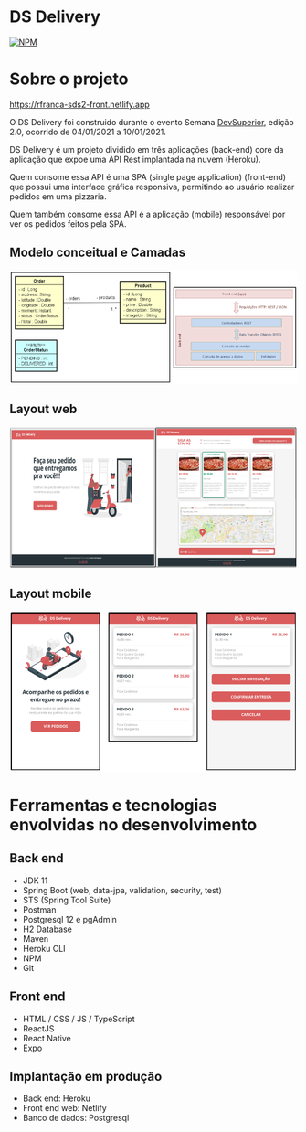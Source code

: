 # DS Delivery 
[![NPM](https://img.shields.io/npm/l/react)](https://github.com/RodrigoFrancaBR/dsdeliver-sds2/blob/main/LICENSE) 

# Sobre o projeto

https://rfranca-sds2-front.netlify.app

O DS Delivery foi construido durante o evento Semana [DevSuperior](https://devsuperior.com), edição 2.0, ocorrido de 04/01/2021 a 10/01/2021.

DS Delivery é um projeto dividido em três aplicações (back-end) core da aplicação que expoe uma API Rest implantada na nuvem (Heroku).

Quem consome essa API é uma SPA (single page application) (front-end) que possui uma interface gráfica responsiva, permitindo ao usuário realizar pedidos em uma pizzaria.

Quem também consome essa API é a aplicação (mobile) responsável por ver os pedidos feitos pela SPA. 

## Modelo conceitual e Camadas
![Modelo Conceitual e Camadas](https://github.com/RodrigoFrancaBR/dsdeliver-sds2/blob/main/assets/modelo-conceitual-camadas.png)

## Layout web
![Web 1](https://github.com/RodrigoFrancaBR/dsdeliver-sds2/blob/main/assets/Layout%20web.PNG)

## Layout mobile
![Mobile 1](https://github.com/RodrigoFrancaBR/dsdeliver-sds2/blob/main/assets/Layout%20mobile.PNG) 

# Ferramentas e tecnologias envolvidas no desenvolvimento
## Back end
- JDK 11
- Spring Boot (web, data-jpa, validation, security, test)
- STS (Spring Tool Suite)
- Postman
- Postgresql 12 e pgAdmin
- H2 Database
- Maven
- Heroku CLI
- NPM
- Git

## Front end
- HTML / CSS / JS / TypeScript
- ReactJS
- React Native
- Expo
## Implantação em produção
- Back end: Heroku
- Front end web: Netlify
- Banco de dados: Postgresql
